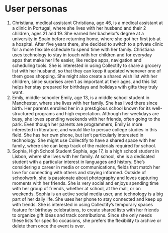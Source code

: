 # User personas

   1.	Christiana, medical assistant
      Christiana, age 46, is a medical assistant at a clinic in Portugal, where she lives with her husband and their 2 children, ages 21 and 19. She earned her bachelor’s degree at a university in Spain before returning home, where she got her first job at a hospital. After five years there, she decided to switch to a private clinic for a more flexible schedule to spend time with her family.
      Christiana uses technology to stay in touch with her children and for everyday apps that make her life easier, like recipe apps, navigation and scheduling tools. She is interested in using Collectify to share a grocery list with her husband, so that they can keep it updated whenever one of them goes shopping. She might also create a shared wish list with her children, since surprises aren't as important at their ages, and this list helps her stay prepared for birthdays and holidays with gifts they truly want.
   2.	Emily, middle-schooler
      Emily, age 13, is a middle school student in Manchester, where she lives with her family. She has lived there since birth. Her parents enrolled her in a prestigious school known for its well-structured programs and high expectation. Although her weekdays are busy, she loves spending weekends with her friends, often going to the park.
      Even though her parents are programmers,  Emily is more interested in literature, and would like to persue college studies in this field. She has her own phone, but isn’t particularly interested in technology. She might use Collectify to have a shared space with her family, where she can keep track of the materials required for school.
   3.	Sophia, High School Student
   Sophia, age 17, is a high school student in Lisbon, where she lives with her family. At school, she is a dedicated student with a particular interest in languages and history. She’s considering a career in media or communications, fields that match her love for connecting with others and staying informed. Outside of schoolwork, she is passionate about photography and loves capturing moments with her friends. She is very social and enjoys spending time with her group of friends, whether at school, at the mall, or on weekends. 
   Sophia is an active social media user, and technology is a big part of her daily life. She uses her phone to stay connected and keep up with trends. She is interested in using Collectify’s temporary spaces feature for birthday celebrations, to create shared lists with her friends to organize gift ideas and track contributions. Since she only needs these lists for specific occasions, she prefers the flexibility to archive or delete them once the event is over. 




